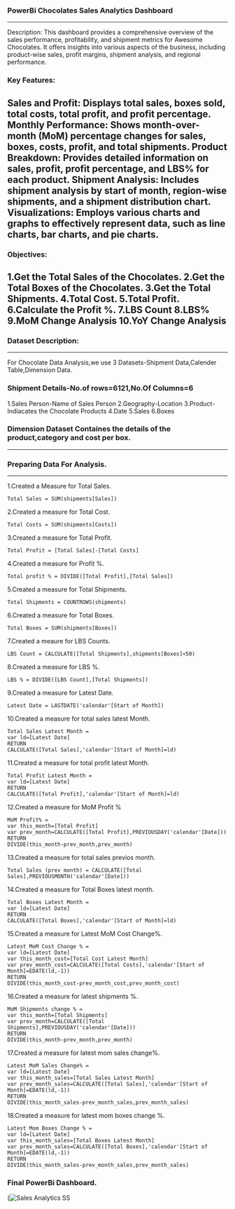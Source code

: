 ### PowerBi Chocolates Sales Analytics Dashboard
--- 
Description:
This dashboard provides a comprehensive overview of the sales performance, profitability, and shipment metrics for Awesome Chocolates. It offers insights into various aspects of the business, including product-wise sales, profit margins, shipment analysis, and regional performance.

### Key Features:

Sales and Profit: Displays total sales, boxes sold, total costs, total profit, and profit percentage.
Monthly Performance: Shows month-over-month (MoM) percentage changes for sales, boxes, costs, profit, and total shipments.
Product Breakdown: Provides detailed information on sales, profit, profit percentage, and LBS% for each product.
Shipment Analysis: Includes shipment analysis by start of month, region-wise shipments, and a shipment distribution chart.
Visualizations: Employs various charts and graphs to effectively represent data, such as line charts, bar charts, and pie charts.
---
### Objectives:
1.Get the Total Sales of the Chocolates.
2.Get the Total Boxes of the Chocolates.
3.Get the Total Shipments.
4.Total Cost.
5.Total Profit.
6.Calculate the Profit %.
7.LBS Count
8.LBS%
9.MoM Change Analysis
10.YoY Change Analysis
---
### Dataset Description:
---
For Chocolate Data Analysis,we use 3 Datasets-Shipment Data,Calender Table,Dimension Data.

### Shipment Details-No.of rows=6121,No.Of Columns=6

1.Sales Person-Name of Sales Person
2.Geography-Location
3.Product-Indiacates the Chocolate Products
4.Date
5.Sales
6.Boxes

### Dimension Dataset Containes the details of the product,category and cost per box.
---

### Preparing Data For Analysis.
---
1.Created a Measure for Total Sales.
``` dax
Total Sales = SUM(shipments[Sales])
```
2.Created a measure for Total Cost.
``` dax
Total Costs = SUM(shipments[Costs])
```
3.Created a measure for Total Profit.
``` dax
Total Profit = [Total Sales]-[Total Costs]
```
4.Created a measure for Profit %.
``` dax
Total profit % = DIVIDE([Total Profit],[Total Sales])
```
5.Created a measure for Total Shipments.
``` dax
Total Shipments = COUNTROWS(shipments)
```
6.Created a measure for Total Boxes.
``` dax
Total Boxes = SUM(shipments[Boxes])
```
7.Created a meaure for LBS Counts.
``` dax
LBS Count = CALCULATE([Total Shipments],shipments[Boxes]<50)
```
8.Created a measure for LBS %.
``` dax
LBS % = DIVIDE([LBS Count],[Total Shipments])
```
9.Created a measure for Latest Date.
``` dax
Latest Date = LASTDATE('calendar'[Start of Month])
```
10.Created a measure for total sales latest Month.
``` dax
Total Sales Latest Month = 
var ld=[Latest Date]
RETURN
CALCULATE([Total Sales],'calendar'[Start of Month]=ld)
```
11.Created a measure for total profit latest Month.
``` dax
Total Profit Latest Month = 
var ld=[Latest Date]
RETURN
CALCULATE([Total Profit],'calendar'[Start of Month]=ld)
```
12.Created a measure for MoM Profit %
``` dax
MoM Profit% = 
var this_month=[Total Profit]
var prev_month=CALCULATE([Total Profit],PREVIOUSDAY('calendar'[Date]))
RETURN
DIVIDE(this_month-prev_month,prev_month)
```
13.Created a measure for total sales previos month.
``` dax
Total Sales (prev month) = CALCULATE([Total Sales],PREVIOUSMONTH('calendar'[Date]))
```
14.Created a measure for Total Boxes latest month.
``` dax
Total Boxes Latest Month = 
var ld=[Latest Date]
RETURN
CALCULATE([Total Boxes],'calendar'[Start of Month]=ld)
```
15.Created a measure for Latest MoM Cost Change%.
``` dax
Latest MoM Cost Change % = 
var ld=[Latest Date]
var this_month_cost=[Total Cost Latest Month]
var prev_month_cost=CALCULATE([Total Costs],'calendar'[Start of Month]=EDATE(ld,-1))
RETURN
DIVIDE(this_month_cost-prev_month_cost,prev_month_cost)
```
16.Created a measure for latest shipments %.
``` dax
MoM Shipments change % = 
var this_month=[Total Shipments]
var prev_month=CALCULATE([Total Shipments],PREVIOUSDAY('calendar'[Date]))
RETURN
DIVIDE(this_month-prev_month,prev_month)
```
17.Created a measure for latest mom sales change%.
``` dax
Latest MoM Sales Change% = 
var ld=[Latest Date]
var this_month_sales=[Total Sales Latest Month]
var prev_month_sales=CALCULATE([Total Sales],'calendar'[Start of Month]=EDATE(ld,-1))
RETURN
DIVIDE(this_month_sales-prev_month_sales,prev_month_sales)
```
18.Created a measure for latest mom boxes change %.
``` dax
Latest Mom Boxes Change % = 
var ld=[Latest Date]
var this_month_sales=[Total Boxes Latest Month]
var prev_month_sales=CALCULATE([Total Boxes],'calendar'[Start of Month]=EDATE(ld,-1))
RETURN
DIVIDE(this_month_sales-prev_month_sales,prev_month_sales)
```
### Final PowerBi Dashboard.
(![Sales Analytics SS](https://github.com/user-attachments/assets/35d075fc-5c62-4ae2-8076-43199f041ae3)



